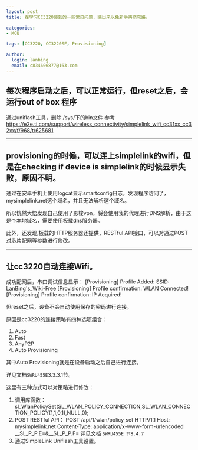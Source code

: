 ```yaml
---
layout: post
title: 在学习CC3220碰到的一些常见问题，贴出来以免新手再绕弯路。

categories:
- MCU

tags: [CC3220, CC3220SF, Provisioning]

author:
  login: lanbing
  email: c834606877@163.com
---
```




## 每次程序启动之后，可以正常运行，但reset之后，会运行out of box 程序

通过uniflash工具，删除 /sys/下的bin文件
参考 https://e2e.ti.com/support/wireless_connectivity/simplelink_wifi_cc31xx_cc32xx/f/968/t/625681

----

## provisioning的时候，可以连上simplelink的wifi，但是在checking if device is simplelink的时候显示失败，原因不明。

通过在安卓手机上使用logcat显示smartconfig日志，发现程序访问了，mysimplelink.net这个域名，并且无法解析这个域名。

所以恍然大悟发现自己使用了影梭vpn，将会使用我的代理进行DNS解析，由于这是个本地域名，需要使用板载dns服务器。

此外，还发现,板载的HTTP服务器还提供，RESTful API接口，可以对通过POST对芯片配网等参数进行修改。


----

## 让cc3220自动连接Wifi。

成功配网后，串口调试信息显示：
[Provisioning] Profile Added: SSID: LanBing's_Wiki-Free
[Provisioning] Profile confirmation: WLAN Connected!
[Provisioning] Profile confirmation: IP Acquired!

但reset之后，设备不会自动使用保存的密码进行连接。

原因是cc3220的连接策略有四种选项组合：

1. Auto
2. Fast
3. AnyP2P
4. Auto Provisioning

其中Auto Provisioning就是在设备启动之后自己进行连接。

详见文档`SWRU455E`3.3.3.1节。


这里有三种方式可以对策略进行修改：
1. 调用库函数：
sl_WlanPolicySet(SL_WLAN_POLICY_CONNECTION,SL_WLAN_CONNECTION_POLICY(1,1,0,1),NULL,0);
2. POST RESTful API：
POST /api/1/wlan/policy_set HTTP/1.1
Host: mysimplelink.net
Content-Type: application/x-www-form-urlencoded
__SL_P_P.E=&__SL_P_P.F=
详见文档 `SWRU455E 节8.4.7`
3. 通过SimpleLink Uniflash工具设置。